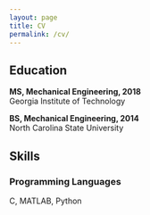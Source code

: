 ```yaml
---
layout: page
title: CV
permalink: /cv/
---
```


## Education

**MS, Mechanical Engineering, 2018**  <br>
Georgia Institute of Technology

**BS, Mechanical Engineering, 2014**  <br>
North Carolina State University

## Skills
### Programming Languages
C, MATLAB, Python
